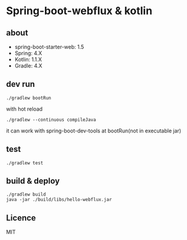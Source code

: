 
# Spring-boot-webflux & kotlin

## about

- spring-boot-starter-web: 1.5
- Spring: 4.X
- Kotlin: 1.1.X
- Gradle: 4.X

## dev run

```
./gradlew bootRun
```

with hot reload

```
./gradlew --continuous compileJava
```

it can work with spring-boot-dev-tools at bootRun(not in executable jar)

## test

```
./gradlew test
```

## build & deploy

```
./gradlew build
java -jar ./build/libs/hello-webflux.jar
```

## Licence

MIT